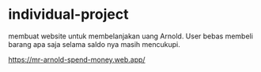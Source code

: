 # individual-project
membuat website untuk membelanjakan uang Arnold. User bebas membeli barang apa saja selama saldo nya masih mencukupi.

https://mr-arnold-spend-money.web.app/

